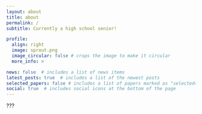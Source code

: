 ```yaml
---
layout: about
title: about
permalink: /
subtitle: Currently a high school senior!

profile:
  align: right
  image: sprout.png
  image_circular: false # crops the image to make it circular
  more_info: >

news: false  # includes a list of news items
latest_posts: true  # includes a list of the newest posts
selected_papers: false # includes a list of papers marked as "selected={true}"
social: true  # includes social icons at the bottom of the page
---
```


???